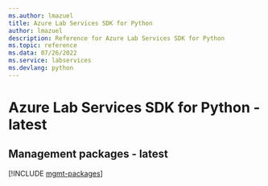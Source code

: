 ```yaml
---
ms.author: lmazuel
title: Azure Lab Services SDK for Python
author: lmazuel
description: Reference for Azure Lab Services SDK for Python
ms.topic: reference
ms.data: 07/26/2022
ms.service: labservices
ms.devlang: python
---
```

# Azure Lab Services SDK for Python - latest

## Management packages - latest
[!INCLUDE [mgmt-packages](lab-services-mgmt-index.md)]